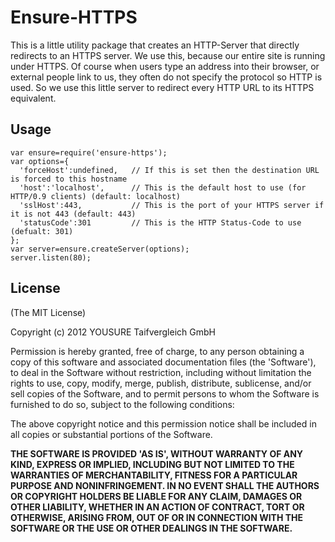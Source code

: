 # Ensure-HTTPS

This is a little utility package that creates an HTTP-Server that directly redirects to an HTTPS server. We use this, because our entire site is running under HTTPS. Of course when users type an address into their browser, or external people link to us, they often do not specify the protocol so HTTP is used. So we use this little server to redirect every HTTP URL to its HTTPS equivalent.

## Usage

    var ensure=require('ensure-https');
    var options={
      'forceHost':undefined,   // If this is set then the destination URL is forced to this hostname
      'host':'localhost',      // This is the default host to use (for HTTP/0.9 clients) (default: localhost)
      'sslHost':443,           // This is the port of your HTTPS server if it is not 443 (default: 443)
      'statusCode':301         // This is the HTTP Status-Code to use                    (defualt: 301)
    };
    var server=ensure.createServer(options);
    server.listen(80);

## License

(The MIT License)

Copyright (c) 2012 YOUSURE Taifvergleich GmbH

Permission is hereby granted, free of charge, to any person obtaining a copy of this software and associated documentation files (the 'Software'), to deal in the Software without restriction, including without limitation the rights to use, copy, modify, merge, publish, distribute, sublicense, and/or sell copies of the Software, and to permit persons to whom the Software is furnished to do so, subject to the following conditions:

The above copyright notice and this permission notice shall be included in all copies or substantial portions of the Software.

**THE SOFTWARE IS PROVIDED 'AS IS', WITHOUT WARRANTY OF ANY KIND, EXPRESS OR IMPLIED, INCLUDING BUT NOT LIMITED TO THE WARRANTIES OF MERCHANTABILITY, FITNESS FOR A PARTICULAR PURPOSE AND NONINFRINGEMENT. IN NO EVENT SHALL THE AUTHORS OR COPYRIGHT HOLDERS BE LIABLE FOR ANY CLAIM, DAMAGES OR OTHER LIABILITY, WHETHER IN AN ACTION OF CONTRACT, TORT OR OTHERWISE, ARISING FROM, OUT OF OR IN CONNECTION WITH THE SOFTWARE OR THE USE OR OTHER DEALINGS IN THE SOFTWARE.**
